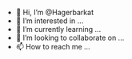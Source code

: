- 👋 Hi, I’m @Hagerbarkat
- 👀 I’m interested in ...
- 🌱 I’m currently learning ...
- 💞️ I’m looking to collaborate on ...
- 📫 How to reach me ...

<!---
Hagerbarkat/Hagerbarkat is a ✨ special ✨ repository because its `README.md` (this file) appears on your GitHub profile.
You can click the Preview link to take a look at your changes.
--->
